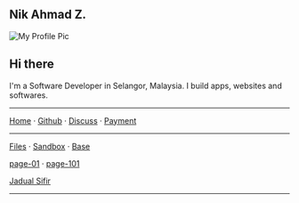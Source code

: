 ## Nik Ahmad Z.

![My Profile Pic](https://avatars0.githubusercontent.com/u/7868782?v=4&s=160)

## Hi there
I'm a Software Developer in Selangor, Malaysia.
I build apps, websites and softwares.

***

[Home][1] &middot;
[Github][2] &middot;
[Discuss][3] &middot;
[Payment](https://nikahmadz.github.io/pay "See payment options")

***

[Files](https://nikahmadz.github.io/files) &middot;
[Sandbox](https://nikahmadz.github.io/sandbox) &middot;
[Base](https://nikahmadz.github.io/base)

[page-01](https://nikahmadz.github.io/page-01) &middot;
[page-101](https://nikahmadz.github.io/page-101)

[Jadual Sifir](https://nikahmadz.github.io/jadual-sifir)

***

[1]:https://nikahmadz.github.io
[2]:https://github.com/nikahmadz
[3]:https://github.com/nikahmadz/nikahmadz.github.io/discussions "Go to Discusssion Room"
